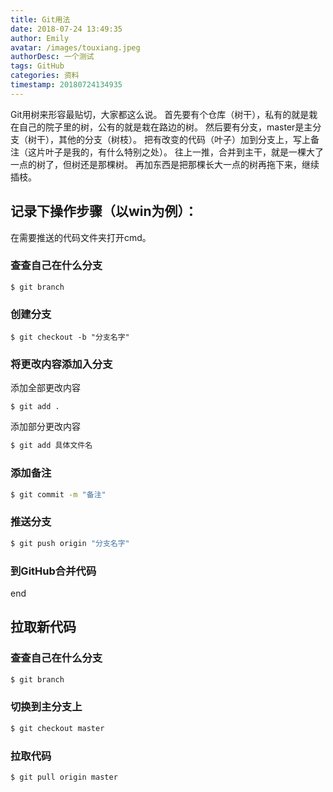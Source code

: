 ```yaml
---
title: Git用法
date: 2018-07-24 13:49:35
author: Emily
avatar: /images/touxiang.jpeg
authorDesc: 一个测试
tags: GitHub
categories: 资料
timestamp: 20180724134935
---
```


Git用树来形容最贴切，大家都这么说。
首先要有个仓库（树干），私有的就是栽在自己的院子里的树，公有的就是栽在路边的树。
然后要有分支，master是主分支（树干），其他的分支（树枝）。
把有改变的代码（叶子）加到分支上，写上备注（这片叶子是我的，有什么特别之处）。
往上一推，合并到主干，就是一棵大了一点的树了，但树还是那棵树。
再加东西是把那棵长大一点的树再拖下来，继续插枝。

## 记录下操作步骤（以win为例）：
在需要推送的代码文件夹打开cmd。

### 查查自己在什么分支

```
$ git branch
```

### 创建分支

```
$ git checkout -b "分支名字"
```

### 将更改内容添加入分支

添加全部更改内容
```
$ git add .
```
添加部分更改内容
``` bash
$ git add 具体文件名
```

### 添加备注

``` bash
$ git commit -m "备注"
```

### 推送分支

``` bash
$ git push origin "分支名字"
```

### 到GitHub合并代码
end


## 拉取新代码

### 查查自己在什么分支

``` bash
$ git branch
```

### 切换到主分支上

``` bash
$ git checkout master
```

### 拉取代码

``` bash
$ git pull origin master
```